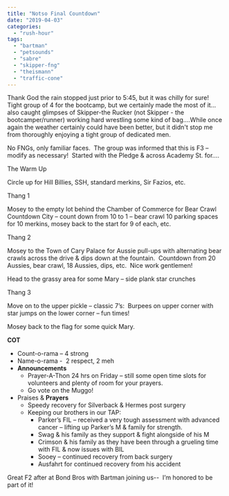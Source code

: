 ```yaml
---
title: "Notso Final Countdown"
date: "2019-04-03"
categories: 
  - "rush-hour"
tags: 
  - "bartman"
  - "petsounds"
  - "sabre"
  - "skipper-fng"
  - "theismann"
  - "traffic-cone"
---
```


Thank God the rain stopped just prior to 5:45, but it was chilly for sure!  Tight group of 4 for the bootcamp, but we certainly made the most of it…also caught glimpses of Skipper-the Rucker (not Skipper - the bootcamper/runner) working hard wrestling some kind of bag….While once again the weather certainly could have been better, but it didn't stop me from thoroughly enjoying a tight group of dedicated men. 

No FNGs, only familiar faces.  The group was informed that this is F3 – modify as necessary!  Started with the Pledge & across Academy St. for…. 

The Warm Up

Circle up for Hill Billies, SSH, standard merkins, Sir Fazios, etc.

Thang 1

Mosey to the empty lot behind the Chamber of Commerce for Bear Crawl Countdown City – count down from 10 to 1 – bear crawl 10 parking spaces for 10 merkins, mosey back to the start for 9 of each, etc.  

Thang 2

Mosey to the Town of Cary Palace for Aussie pull-ups with alternating bear crawls across the drive & dips down at the fountain.  Countdown from 20 Aussies, bear crawl, 18 Aussies, dips, etc.  Nice work gentlemen!

Head to the grassy area for some Mary – side plank star crunches

Thang 3

Move on to the upper pickle – classic 7’s:  Burpees on upper corner with star jumps on the lower corner – fun times! 

Mosey back to the flag for some quick Mary. 

**COT**

- Count-o-rama – 4 strong
- Name-o-rama -  2 respect, 2 meh
- **Announcements**
    - Prayer-A-Thon 24 hrs on Friday – still some open time slots for volunteers and plenty of room for your prayers. 
    - Go vote on the Muggo!
- Praises & **Prayers**
    - Speedy recovery for Silverback & Hermes post surgery
    - Keeping our brothers in our TAP:
        - Parker’s FIL – received a very tough assessment with advanced cancer – lifting up Parker’s M & family for strength.
        - Swag & his family as they support & fight alongside of his M
        - Crimson & his family as they have been through a grueling time with FIL & now issues with BIL
        - Sooey – continued recovery from back surgery
        - Ausfahrt for continued recovery from his accident

Great F2 after at Bond Bros with Bartman joining us--  I’m honored to be part of it!
